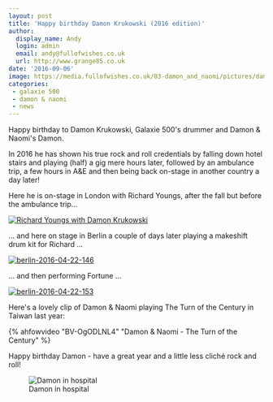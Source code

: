 ```yaml
---
layout: post
title: 'Happy birthday Damon Krukowski (2016 edition)'
author:
  display_name: Andy
  login: admin
  email: andy@fullofwishes.co.uk
  url: http://www.grange85.co.uk
date: '2016-09-06'
image: https://media.fullofwishes.co.uk/03-damon_and_naomi/pictures/damon-krukowski-the-new-analog.jpg
categories:
 - galaxie 500
 - damon & naomi
 - news
---
```

<p class="lead">Happy birthday to Damon Krukowski, Galaxie 500's drummer and Damon & Naomi's Damon.</p>

<p>In 2016 he has shown his true rock and roll credentials by falling down hotel stairs and playing (half) a gig mere hours later, followed by an ambulance trip, a few hours in A&E and then being back on-stage in another country a day later!</p>

<p>Here he is on-stage in London with Richard Youngs, after the fall but before the ambulance trip&hellip;</p>

<a data-flickr-embed="true"  href="https://www.flickr.com/photos/grange85/26446927261/in/photostream/" title="Richard Youngs with Damon Krukowski"><img src="https://media.fullofwishes.co.uk/flickr-downloads/1710/26446927261_3839f69877_b.jpg" alt="Richard Youngs with Damon Krukowski"></a>

<p>&hellip; and here on stage in Berlin a couple of days later playing a makeshift drum kit for Richard &hellip;</p>

<a data-flickr-embed="true"  href="https://www.flickr.com/photos/grange85/26330043870/in/photostream/" title="berlin-2016-04-22-146"><img src="https://media.fullofwishes.co.uk/flickr-downloads/1704/26330043870_809bba2020_b.jpg" alt="berlin-2016-04-22-146"></a>

<p>&hellip; and then performing Fortune &hellip;</p>

<a data-flickr-embed="true"  href="https://www.flickr.com/photos/grange85/26000061253/in/photostream/" title="berlin-2016-04-22-153"><img src="https://media.fullofwishes.co.uk/flickr-downloads/1624/26000061253_55abcedb79_b.jpg" alt="berlin-2016-04-22-153"></a>

<p>Here's a lovely clip of Damon & Naomi playing The Turn of the Century in Taiwan last year:</p>

{% ahfowvideo "BV-OgODLNL4" "Damon & Naomi - The Turn of the Century" %}

<p>Happy birthday Damon - have a great year and a little less clich&eacute; rock and roll!</p>

<figure class="caption aligncenter"><img src="https://media.fullofwishes.co.uk/03-damon_and_naomi/pictures/2016-04-19-damon-and-naomi-hospital.jpg" alt="Damon in hospital" /><figcaption class="caption-text">Damon in hospital</figcaption></figure>


